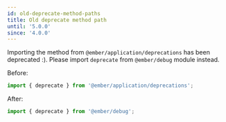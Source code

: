 ```yaml
---
id: old-deprecate-method-paths
title: Old deprecate method path
until: '5.0.0'
since: '4.0.0'
---
```


Importing the method from `@ember/application/deprecations` has been deprecated :). Please import `deprecate` from `@ember/debug` module instead.

Before:
``` javascript
import { deprecate } from '@ember/application/deprecations';
```

After:
``` javascript
import { deprecate } from '@ember/debug';
```
